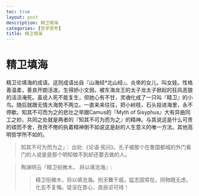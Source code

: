 ```yaml
---
toc: true
layout: post
description: 精卫填海
categories: [哲学思考]
title: 精卫填海
---
```


# 精卫填海

精卫论填海的成语。这则成语出自『山海经*北山经』。炎帝的女儿，叫女娃。性格善温柔，善良开朗活泼。生得娇小文弱。被东海龙王的太子龙太子掀起的狂风恶狼的活活淹死。虽说人死不能复生，但她心有不甘，灵魂化成了一只叫『精卫』的小鸟。随后就跟无情大海势不两立。一直来来往往，把小树枝，石头投进海里，永不停歇。知其不可而为之的悲壮之举跟Camus的『Myth of Sisyphus』大有异曲同工之妙。共同之处就是两者的『知其不可为而为之』的精神。与其说这是什么可贵的锲而不舍，孜孜不倦的执着精神倒不如说这是赵的人生意义的唯一方法。其他高明哲学所不如的。

> 知其不可为而为之』： 出处:《论语·宪问》。孔子被那个在鲁国都城的外门看门的人说是是那个明知做不到却还要去做的人。

> 陶渊明云『精卫衔微木， 将以填沧海』: 
>
>> 精卫衔微木，将以填沧海。刑天舞干戚，猛志固常在。同物既无虑，化去不复悔。徒没在昔心，良辰讵可待！

